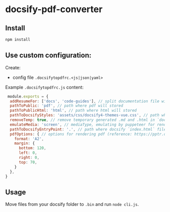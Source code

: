# docsify-pdf-converter

## Install

```sh
npm install
```

## Use custom configuration:

Create:

* config file `.docsifytopdfrc.<js|json|yaml>`

Example `.docsifytopdfrc.js` content:

```js
 module.exports = {
  addResumeFor: ['docs', 'code-guides'], // split documentation file with `_sidebar.md`
  pathToPublic: 'pdf', // path where pdf will stored
  pathToPublicHtml: 'html', // path where html will stored
  pathToDocsifyStyles: 'assets/css/docsify4-themes-vue.css', // path where docsify styles file is stored
  removeTemp: true, // remove temporary generated .md and .html in `docs` folder or not
  emulateMedia: 'screen', // mediaType, emulating by puppeteer for rendering pdf (reference: https://pptr.dev/api/puppeteer.page.emulatemediatype)
  pathToDocsifyEntryPoint: '.', // path where docsify `index.html` file is stored
  pdfOptions: { // options for rendering pdf (reference: https://pptr.dev/api/puppeteer.pdfoptions)
    format: 'A2',
    margin: {
      bottom: 120,
      left: 0,
      right: 0,
      top: 70,
    }
  },
}
```

## Usage

Move files from your docsify folder to `.bin` and run `node cli.js`.
